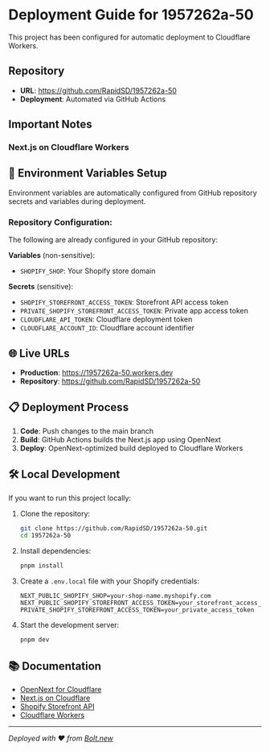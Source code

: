 # Deployment Guide for 1957262a-50

This project has been configured for automatic deployment to Cloudflare Workers.

## Repository

- **URL**: https://github.com/RapidSD/1957262a-50
- **Deployment**: Automated via GitHub Actions

## Important Notes

### Next.js on Cloudflare Workers

## 🔧 Environment Variables Setup

Environment variables are automatically configured from GitHub repository secrets and variables during deployment.

### Repository Configuration:
The following are already configured in your GitHub repository:

**Variables** (non-sensitive):
- `SHOPIFY_SHOP`: Your Shopify store domain

**Secrets** (sensitive):
- `SHOPIFY_STOREFRONT_ACCESS_TOKEN`: Storefront API access token
- `PRIVATE_SHOPIFY_STOREFRONT_ACCESS_TOKEN`: Private app access token
- `CLOUDFLARE_API_TOKEN`: Cloudflare deployment token
- `CLOUDFLARE_ACCOUNT_ID`: Cloudflare account identifier

## 🌐 Live URLs

- **Production**: https://1957262a-50.workers.dev
- **Repository**: https://github.com/RapidSD/1957262a-50

## 📋 Deployment Process

1. **Code**: Push changes to the main branch
2. **Build**: GitHub Actions builds the Next.js app using OpenNext
3. **Deploy**: OpenNext-optimized build deployed to Cloudflare Workers

## 🛠️ Local Development

If you want to run this project locally:

1. Clone the repository:
   ```bash
   git clone https://github.com/RapidSD/1957262a-50.git
   cd 1957262a-50
   ```

2. Install dependencies:
   ```bash
   pnpm install
   ```

3. Create a `.env.local` file with your Shopify credentials:
   ```
   NEXT_PUBLIC_SHOPIFY_SHOP=your-shop-name.myshopify.com
   NEXT_PUBLIC_SHOPIFY_STOREFRONT_ACCESS_TOKEN=your_storefront_access_token
   PRIVATE_SHOPIFY_STOREFRONT_ACCESS_TOKEN=your_private_access_token
   ```

4. Start the development server:
   ```bash
   pnpm dev
   ```

## 📚 Documentation

- [OpenNext for Cloudflare](https://github.com/opennextjs/opennext/tree/main/packages/cloudflare)
- [Next.js on Cloudflare](https://developers.cloudflare.com/workers/tutorials/deploy-a-nextjs-site/)
- [Shopify Storefront API](https://shopify.dev/docs/api/storefront)
- [Cloudflare Workers](https://developers.cloudflare.com/workers/)

---

*Deployed with ❤️ from [Bolt.new](https://bolt.new)*
